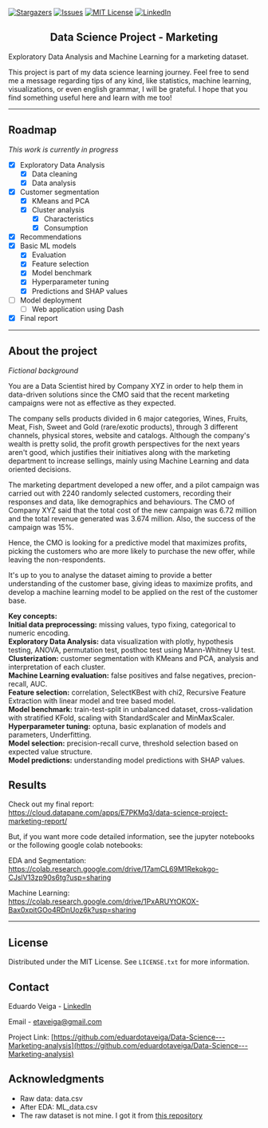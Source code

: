 [![Stargazers][stars-shield]][stars-url]
[![Issues][issues-shield]][issues-url]
[![MIT License][license-shield]][license-url]
[![LinkedIn][linkedin-shield]][linkedin-url]


<div class="alert alert-block alert-info">
<b><h2><center>Data Science Project - Marketing</center></h2></b>
</div>
Exploratory Data Analysis and Machine Learning for a marketing dataset.

This project is part of my data science learning journey. Feel free to send me a message regarding tips of any kind, like statistics, machine learning, visualizations, or even english grammar, I will be grateful. I hope that you find something useful here and learn with me too!

---
## Roadmap
*This work is currently in progress*
- [x] Exploratory Data Analysis
    - [x] Data cleaning
    - [x] Data analysis
- [x] Customer segmentation
    - [x] KMeans and PCA
    - [x] Cluster analysis
        - [x] Characteristics
        - [x] Consumption
- [x] Recommendations
- [x] Basic ML models 
    - [x] Evaluation
    - [x] Feature selection
    - [x] Model benchmark
    - [x] Hyperparameter tuning
    - [x] Predictions and SHAP values
- [ ] Model deployment
    - [ ] Web application using Dash
- [x] Final report
---

## About the project

*Fictional background*

You are a Data Scientist hired by Company XYZ in order to help them in data-driven solutions since the CMO said that the recent marketing campaigns were not as effective as they expected. 

The company sells products divided in 6 major categories, Wines, Fruits, Meat, Fish, Sweet and Gold (rare/exotic products), through 3 different channels, physical stores, website and catalogs. Although the company's wealth is pretty solid, the profit growth perspectives for the next years aren't good, which justifies their initiatives along with the marketing department to increase sellings, mainly using Machine Learning and data oriented decisions.

The marketing department developed a new offer, and a pilot campaign was carried out with 2240 randomly selected customers, recording their responses and data, like demographics and behaviours. The CMO of Company XYZ said that the total cost of the new campaign was 6.72 million and the total revenue generated was 3.674 million. Also, the success of the campaign was 15%.

Hence, the CMO is looking for a predictive model that maximizes profits, picking the customers who are more likely to purchase the new offer, while leaving the non-respondents.

It's up to you to analyse the dataset aiming to provide a better understanding of the customer base, giving ideas to maximize profits, and develop a machine learning model to be applied on the rest of the customer base.

**Key concepts:**  
**Initial data preprocessing:** missing values, typo fixing, categorical to numeric encoding.  
**Exploratory Data Analysis:** data visualization with plotly, hypothesis testing, ANOVA, permutation test, posthoc test using Mann-Whitney U test.  
**Clusterization:** customer segmentation with KMeans and PCA, analysis and interpretation of each cluster.  
**Machine Learning evaluation:** false positives and false negatives, precion-recall, AUC.  
**Feature selection:** correlation, SelectKBest with chi2, Recursive Feature Extraction with linear model and tree based model.  
**Model benchmark:** train-test-split in unbalanced dataset, cross-validation with stratified KFold, scaling with StandardScaler and MinMaxScaler.    
**Hyperparameter tuning:** optuna, basic explanation of models and parameters, Underfitting.  
**Model selection:** precision-recall curve, threshold selection based on expected value structure.  
**Model predictions:** understanding model predictions with SHAP values.  

## Results

Check out my final report: https://cloud.datapane.com/apps/E7PKMq3/data-science-project-marketing-report/

But, if you want more code detailed information, see the jupyter notebooks or the following google colab notebooks:

EDA and Segmentation: https://colab.research.google.com/drive/17amCL69M1Rekokgo-CJslV13zp90s6tg?usp=sharing

Machine Learning: https://colab.research.google.com/drive/1PxARUYtOKOX-Bax0xpitGOo4RDnUoz6k?usp=sharing


---
## License

Distributed under the MIT License. See `LICENSE.txt` for more information.


## Contact

Eduardo Veiga - [LinkedIn](https://www.linkedin.com/in/eduardo-veiga-0728221a6/)

Email - etaveiga@gmail.com

Project Link: [https://github.com/eduardotaveiga/Data-Science---Marketing-analysis](https://github.com/eduardotaveiga/Data-Science---Marketing-analysis)

## Acknowledgments
* Raw data: data.csv
* After EDA: ML_data.csv  
* The raw dataset is not mine. I got it from [this repository]

[this repository]:https://github.com/nailson/ifood-data-business-analyst-test
[stars-shield]: https://img.shields.io/github/stars/github_username/repo_name.svg?style=for-the-badge
[stars-url]: https://github.com/eduardotaveiga/Data-Science---Marketing-analysis/stargazers
[issues-shield]: https://img.shields.io/github/issues/github_username/repo_name.svg?style=for-the-badge
[issues-url]: https://github.com/eduardotaveiga/Data-Science---Marketing-analysis/issues
[license-shield]: https://img.shields.io/github/license/github_username/repo_name.svg?style=for-the-badge
[license-url]: https://github.com/eduardotaveiga/Data-Science---Marketing-analysis/blob/main/LICENSE
[linkedin-shield]: https://img.shields.io/badge/-LinkedIn-black.svg?style=for-the-badge&logo=linkedin&colorB=555
[linkedin-url]: https://www.linkedin.com/in/eduardo-veiga-0728221a6/

